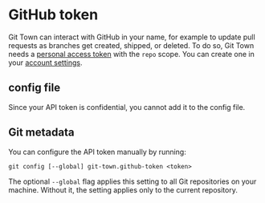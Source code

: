 # GitHub token

Git Town can interact with GitHub in your name, for example to update pull
requests as branches get created, shipped, or deleted. To do so, Git Town needs
a
[personal access token](https://docs.github.com/en/authentication/keeping-your-account-and-data-secure/creating-a-personal-access-token)
with the `repo` scope. You can create one in your
[account settings](https://github.com/settings/tokens/new).

## config file

Since your API token is confidential, you cannot add it to the config file.

## Git metadata

You can configure the API token manually by running:

```wrap
git config [--global] git-town.github-token <token>
```

The optional `--global` flag applies this setting to all Git repositories on
your machine. Without it, the setting applies only to the current repository.
